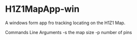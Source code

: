 # H1Z1MapApp-win
A windows form app fro tracking locating on the H1Z1 Map.

Commands Line Arguments
-s the map size
-p number of pins 

